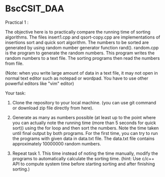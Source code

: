 # BscCSIT_DAA
Practical 1 : 

The objective here is to practically compare the running time of sorting algorithms. The files insert1.cpp and qsort-copy.cpp are implementations
of insertions sort and quick sort algorithm. The numbers to be sorted are generated by using random number generator function rand(). random.cpp is the program to generate the random numbers. This program writes the random numbers to a text file. The sorting programs then read the numbers from file.

(Note: when you write large amount of data in a text file, it may not open in normal text editor such as notepad or wordpad. You have to use other powerful editors like "vim" editor)

Your task:

  1. Clone the repository to your local machine. (you can use git command or download zip file directly from here).
  
  2. Generate as many as numbers possible (at least up to the point where you can actually note the running time (more than 5 seconds for quick sort)) 
    using  the for loop and then sort the numbers. Note the time taken until final output by both programs. For the first time, you can try to run the programs with given data in data.txt file. The data.txt file contains approximately 10000000 random numbers.
    
  3. Repeat task 1. This time instead of noting the time manually, modify the programs to automatically calculate the sorting time. 
     (hint: Use c/c++ API to compute system time before starting sorting and after finishing sorting.)
